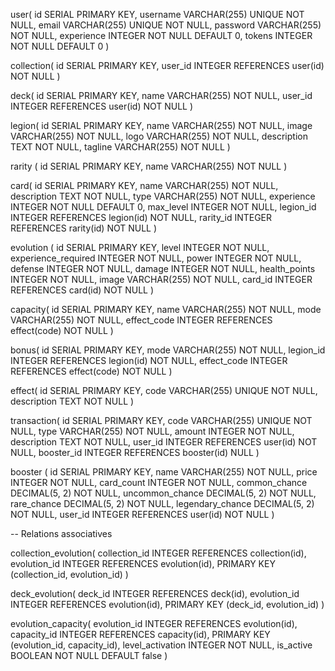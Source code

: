 user(
  id SERIAL PRIMARY KEY,
  username VARCHAR(255) UNIQUE NOT NULL,
  email VARCHAR(255) UNIQUE NOT NULL,
  password VARCHAR(255) NOT NULL,
  experience INTEGER NOT NULL DEFAULT 0,
  tokens INTEGER NOT NULL DEFAULT 0
)

collection(
  id SERIAL PRIMARY KEY,
  user_id INTEGER REFERENCES user(id) NOT NULL
)

deck(
  id SERIAL PRIMARY KEY,
  name VARCHAR(255) NOT NULL,
  user_id INTEGER REFERENCES user(id) NOT NULL
)

legion(
  id SERIAL PRIMARY KEY,
  name VARCHAR(255) NOT NULL,
  image VARCHAR(255) NOT NULL,
  logo VARCHAR(255) NOT NULL,
  description TEXT NOT NULL,
  tagline VARCHAR(255) NOT NULL
)

rarity (
  id SERIAL PRIMARY KEY,
  name VARCHAR(255) NOT NULL
)

card(
  id SERIAL PRIMARY KEY,
  name VARCHAR(255) NOT NULL,
  description TEXT NOT NULL,
  type VARCHAR(255) NOT NULL,
  experience INTEGER NOT NULL DEFAULT 0,
  max_level INTEGER NOT NULL,
  legion_id INTEGER REFERENCES legion(id) NOT NULL,
  rarity_id INTEGER REFERENCES rarity(id) NOT NULL
)

evolution (
  id SERIAL PRIMARY KEY,
  level INTEGER NOT NULL,
  experience_required INTEGER NOT NULL,
  power INTEGER NOT NULL,
  defense INTEGER NOT NULL,
  damage INTEGER NOT NULL,
  health_points INTEGER NOT NULL,
  image VARCHAR(255) NOT NULL,
  card_id INTEGER REFERENCES card(id) NOT NULL
)

capacity(
  id SERIAL PRIMARY KEY,
  name VARCHAR(255) NOT NULL,
  mode VARCHAR(255) NOT NULL,
  effect_code INTEGER REFERENCES effect(code) NOT NULL
)

bonus(
  id SERIAL PRIMARY KEY,
  mode VARCHAR(255) NOT NULL,
  legion_id INTEGER REFERENCES legion(id) NOT NULL,
  effect_code INTEGER REFERENCES effect(code) NOT NULL
)

effect(
  id SERIAL PRIMARY KEY,
  code VARCHAR(255) UNIQUE NOT NULL,
  description TEXT NOT NULL
)

transaction(
  id SERIAL PRIMARY KEY,
  code VARCHAR(255) UNIQUE NOT NULL,
  type VARCHAR(255) NOT NULL,
  amount INTEGER NOT NULL,
  description TEXT NOT NULL,
  user_id INTEGER REFERENCES user(id) NOT NULL,
  booster_id INTEGER REFERENCES booster(id) NULL
)

booster (
  id SERIAL PRIMARY KEY,
  name VARCHAR(255) NOT NULL, 
  price INTEGER NOT NULL,
  card_count INTEGER NOT NULL,
  common_chance DECIMAL(5, 2) NOT NULL,
  uncommon_chance DECIMAL(5, 2) NOT NULL,
  rare_chance DECIMAL(5, 2) NOT NULL,
  legendary_chance DECIMAL(5, 2) NOT NULL,
  user_id INTEGER REFERENCES user(id) NOT NULL
)

-- Relations associatives

collection_evolution(
  collection_id INTEGER REFERENCES collection(id),
  evolution_id INTEGER REFERENCES evolution(id),
  PRIMARY KEY (collection_id, evolution_id)
)

deck_evolution(
  deck_id INTEGER REFERENCES deck(id),
  evolution_id INTEGER REFERENCES evolution(id),
  PRIMARY KEY (deck_id, evolution_id)
)

evolution_capacity(
  evolution_id INTEGER REFERENCES evolution(id),
  capacity_id INTEGER REFERENCES capacity(id),
  PRIMARY KEY (evolution_id, capacity_id),
  level_activation INTEGER NOT NULL,
  is_active BOOLEAN NOT NULL DEFAULT false
)